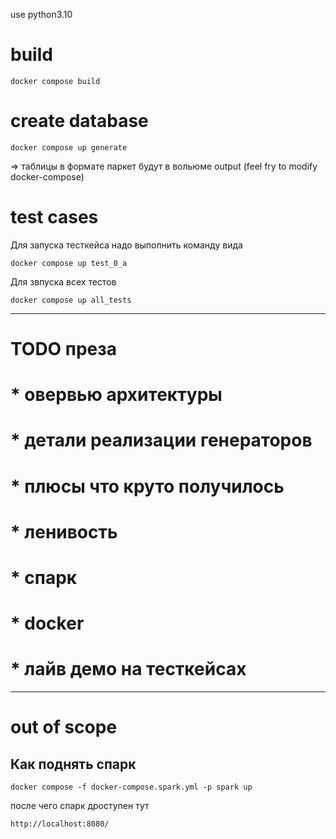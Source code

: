 use python3.10

# build

    docker compose build

# create database

    docker compose up generate    

=> таблицы в формате паркет будут в вольюме output 
(feel fry to modify docker-compose)

# test cases
Для запуска тесткейса надо выполнить команду вида 

    docker compose up test_0_a 

Для звпуска всех тестов


    docker compose up all_tests 

---
# TODO преза
#    * овервью архитектуры
#    * детали реализации генераторов
#    * плюсы что круто получилось
#       * ленивость
#       * спарк
#       * docker
#    * лайв демо на тесткейсах


---
# out of scope
## Как поднять спарк

    docker compose -f docker-compose.spark.yml -p spark up

после чего спарк дроступен тут 

    http://localhost:8080/


